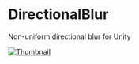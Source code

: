 # DirectionalBlur

Non-uniform directional blur for Unity

[![Thumbnail](http://img.youtube.com/vi/cTTLiSWukkc/0.jpg)](https://youtu.be/cTTLiSWukkc)


